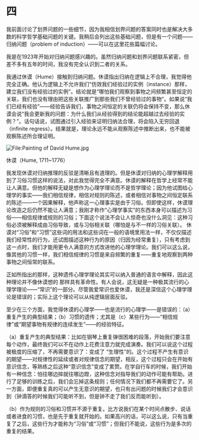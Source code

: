 # 四

我前面讨论了划界问题的一些细节，因为我相信划界问题的答案同时也是解决大多数的科学哲学基础问题的关键。我稍后会列出这些基础问题，但是有一个问题——归纳问题（problem of induction）——可以在这里花些篇幅讨论。

我是在1923年开始对归纳问题感兴趣的。虽然归纳问题和划界问题联系紧密，但差不多有五年的时间，我没有完全认识到二者的关系。

我通过休谟（Hume）接触到归纳问题。休谟指出归纳在逻辑上不合理，我觉得他完全正确。他认为逻辑上不允许我们“仿效我们经验过的实例（instance）那样，建立我们没有经验过的实例”。结论就是“哪怕我们观察到事物之间频繁甚至恒定的关联，我们也没有理由把这些关联推广到那些我们不曾经验过的事物”。如果说“我们已经有经验”——经验告诉我们，事物之间恒定的关联仍将会保持不变，那么休谟会说“我会更新我的问题：为什么我们从经验得到的结论能超越过去经验的实例？”。话句话说，试图通过引入经验来证明归纳法合理，将会陷入无穷回退（infinite regress）。结果就是，理论永远不能从观察陈述中推断出来，也不能被观察陈述所合理证明。

![File:Painting of David Hume.jpg](https://upload.wikimedia.org/wikipedia/commons/thumb/e/ea/Painting_of_David_Hume.jpg/489px-Painting_of_David_Hume.jpg)

休谟（Hume, 1711~1776）

我发现休谟对归纳推理的反驳是清晰且有道理的。但是休谟对归纳的心理学解释用到了习俗习惯这样的说法，对此我觉得完全不满意。休谟的解释在哲学上经常不能让人满意。但他的解释无疑是想作为心理学理论而不是哲学理论；因为他试图给心理学的事实——我们相信规律，相信对规则的陈述，或者相信对事物之间恒定联系的陈述——一个因果解释，他声称这一心理事实是由于习俗。但即使这样，休谟理论改造之后仍然不能让人满意；我刚才称作“心理学事实”的东西本身可以描述为习俗——相信规律或规则的习俗；下面这个说法不会让人惊奇也没什么洞见：这种习俗必须被解释成由习俗导致，或与习俗相关联（哪怕是与不一样的习俗关联）。 休谟对“习俗”和“习惯”这些词的用法和这些词在一般的语境里用法一样，不仅仅描述我们经常性的行为，还试图描述这种行为的原因（归因为经常重复），只有考虑到这一点时，我们才能用更令人满意的方式改进他的心理学理论。我们可以这么说，像其他的习惯一样，我们相信规律的习惯是来自频繁的重复——重复地观察到两种事物之间恒常的联系。

正如所指出的那样，这种遗传心理学理论其实可以纳入普通的语言中解释，因此这种理论并不像休谟想的 那样具有革命性。有人会说，这无疑是一种极其流行的心理学理论——“常识”的一部分。尽管我爱常识也爱休谟，我还是深信这个心理学理论是错误的；实际上这个理论可以从纯逻辑层面反驳。

至少在三个方面，我觉得休谟的心理学——也是流行的心理学——是错误的：（a）重复产生的典型结果；（b）习惯的遗传；尤其是（c）某些行为——“相信规律”或“期望事物有规律的连续发生”——的经验特征。

（a）重复产生的典型结果：比如在钢琴上重复弹很困难的段落，开始我们要注意每个动作，最终我们可以不在动作上花费注意力就完成演奏。我们可以说这个过程被极度的压缩了，不再需要意识了：变成了 “生理性”的。这个过程不产生有意识的期望——对规律性的延续或者对规律信念的期望，相反，这个过程只会在开始有意识信念，等熟练之后这种“意识信念”变成了累赘。在学自行车的时候，我们开始有一种信念：怕往哪边摔就往哪边蹬，这种信念对指导我们的动作可能有帮助。进行了足够的训练之后，我们会忘掉这条规则；任何情况下我们都不再需要它了。另一方面，即便重复真的可以产生无意识的期望，也只有出问题的时候我们才会意识到（钟滴答的时候我们可能听不到，但是钟不走了我们反而能听到）。

（b）作为规则的习俗和习惯并不源于重复。比方说我们在某个时间点散步、说话或者进食的习惯，也是先于重复就开始的。如果高兴的话，可以这么说，只有当重复了之后，这些行为才能称为“习俗”或“习惯”；但我们不能说，这些行为是多次的重复的结果。



